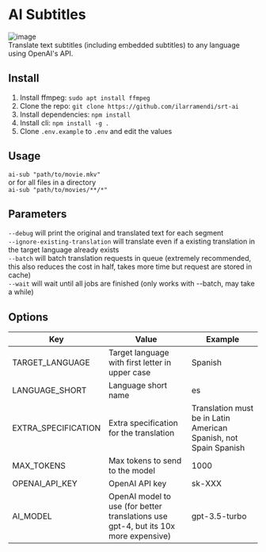 # AI Subtitles
![image](https://github.com/ilarramendi/srt-ai/assets/30437204/eabb5f87-4143-4ccc-bf28-058239d8e450)  
Translate text subtitles (including embedded subtitles) to any language using OpenAI's API.  

## Install
1. Install ffmpeg: `sudo apt install ffmpeg`
2. Clone the repo: `git clone https://github.com/ilarramendi/srt-ai`
3. Install dependencies: `npm install`
4. Install cli: `npm install -g .`
5. Clone `.env.example` to `.env` and edit the values

## Usage
`ai-sub "path/to/movie.mkv"`  
or for all files in a directory  
`ai-sub "path/to/movies/**/*"`  

## Parameters
`--debug` will print the original and translated text for each segment  
`--ignore-existing-translation` will translate even if a existing translation in the target language already exists  
`--batch` will batch translation requests in queue (extremely recommended, this also reduces the cost in half, takes more time but request are stored in cache)  
`--wait` will wait until all jobs are finished (only works with --batch, may take a while)  


## Options
| Key                 | Value                                                                               | Example                                                          |
|---------------------|-------------------------------------------------------------------------------------|------------------------------------------------------------------|
| TARGET_LANGUAGE     | Target language with first letter in upper case                                     | Spanish                                                          |
| LANGUAGE_SHORT      | Language short name                                                                 | es                                                               |
| EXTRA_SPECIFICATION | Extra specification for the translation                                             | Translation must be in Latin American Spanish, not Spain Spanish |
| MAX_TOKENS          | Max tokens to send to the model                                                     | 1000                                                             |
| OPENAI_API_KEY      | OpenAI API key                                                                      | sk-XXX                                                           |
| AI_MODEL            | OpenAI model to use (for better translations use gpt-4, but its 10x more expensive) | gpt-3.5-turbo                                                    |
